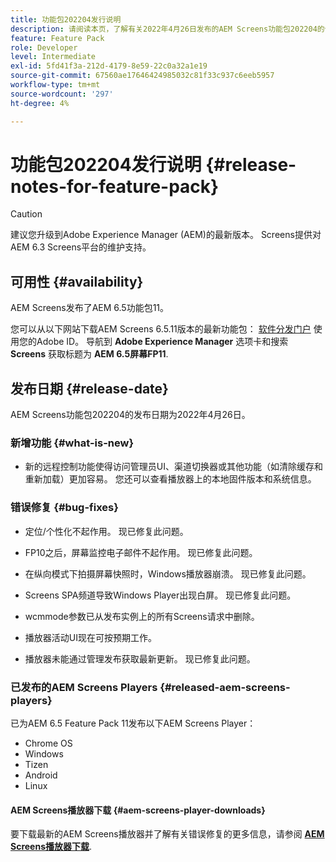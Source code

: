 ```yaml
---
title: 功能包202204发行说明
description: 请阅读本页，了解有关2022年4月26日发布的AEM Screens功能包202204的信息。
feature: Feature Pack
role: Developer
level: Intermediate
exl-id: 5fd41f3a-212d-4179-8e59-22c0a32a1e19
source-git-commit: 67560ae17646424985032c81f33c937c6eeb5957
workflow-type: tm+mt
source-wordcount: '297'
ht-degree: 4%

---
```


# 功能包202204发行说明 {#release-notes-for-feature-pack}

>[!CAUTION]
>建议您升级到Adobe Experience Manager (AEM)的最新版本。 Screens提供对AEM 6.3 Screens平台的维护支持。

## 可用性 {#availability}

AEM Screens发布了AEM 6.5功能包11。

您可以从以下网站下载AEM Screens 6.5.11版本的最新功能包： [软件分发门户](https://experience.adobe.com/#/downloads/content/software-distribution/en/aem.html) 使用您的Adobe ID。 导航到 **Adobe Experience Manager** 选项卡和搜索 **Screens** 获取标题为 **AEM 6.5屏幕FP11**.

## 发布日期 {#release-date}

AEM Screens功能包202204的发布日期为2022年4月26日。

### 新增功能 {#what-is-new}

* 新的远程控制功能使得访问管理员UI、渠道切换器或其他功能（如清除缓存和重新加载）更加容易。 您还可以查看播放器上的本地固件版本和系统信息。

### 错误修复 {#bug-fixes}

* 定位/个性化不起作用。 现已修复此问题。

* FP10之后，屏幕监控电子邮件不起作用。 现已修复此问题。

* 在纵向模式下拍摄屏幕快照时，Windows播放器崩溃。 现已修复此问题。

* Screens SPA频道导致Windows Player出现白屏。 现已修复此问题。

* wcmmode参数已从发布实例上的所有Screens请求中删除。

* 播放器活动UI现在可按预期工作。

* 播放器未能通过管理发布获取最新更新。 现已修复此问题。

### 已发布的AEM Screens Players {#released-aem-screens-players}

已为AEM 6.5 Feature Pack 11发布以下AEM Screens Player：

* Chrome OS
* Windows
* Tizen
* Android
* Linux

#### AEM Screens播放器下载  {#aem-screens-player-downloads}

要下载最新的AEM Screens播放器并了解有关错误修复的更多信息，请参阅 **[AEM Screens播放器下载](https://download.macromedia.com/screens/index.html)**.
